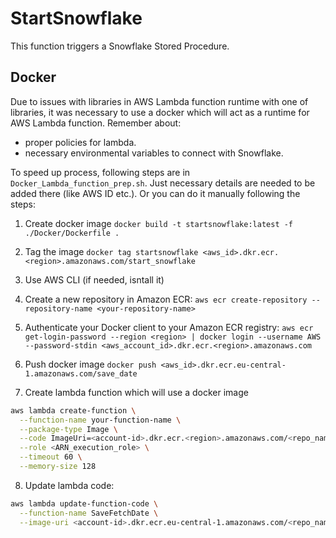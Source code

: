 # StartSnowflake
This function triggers a Snowflake Stored Procedure.

## Docker
Due to issues with libraries in AWS Lambda function runtime with one of libraries, it was necessary to use a docker which will act as a runtime for AWS Lambda function. Remember about:
- proper policies for lambda. 
- necessary environmental variables to connect with Snowflake.

To speed up process, following steps are in `Docker_Lambda_function_prep.sh`. 
Just necessary details are needed to be added there (like AWS ID etc.). Or you can do it manually following the steps:

1. Create docker image
`docker build -t startsnowflake:latest -f ./Docker/Dockerfile .`

2. Tag the image
`docker tag startsnowflake <aws_id>.dkr.ecr.<region>.amazonaws.com/start_snowflake`

3. Use AWS CLI (if needed, isntall it)

4. Create a new repository in Amazon ECR:
`aws ecr create-repository --repository-name <your-repository-name>`

5. Authenticate your Docker client to your Amazon ECR registry:
`aws ecr get-login-password --region <region> | docker login --username AWS --password-stdin <aws_account_id>.dkr.ecr.<region>.amazonaws.com`

6. Push docker image
`docker push <aws_id>.dkr.ecr.eu-central-1.amazonaws.com/save_date`

7. Create lambda function which will use a docker image
```bash
aws lambda create-function \
  --function-name your-function-name \
  --package-type Image \
  --code ImageUri=<account-id>.dkr.ecr.<region>.amazonaws.com/<repo_name>:latest \
  --role <ARN_execution_role> \
  --timeout 60 \
  --memory-size 128
```

8. Update lambda code:
```bash
aws lambda update-function-code \
  --function-name SaveFetchDate \
  --image-uri <account-id>.dkr.ecr.eu-central-1.amazonaws.com/<repo_name>:latest